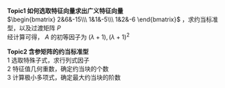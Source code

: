 **Topic1 如何选取特征向量求出广义特征向量**  
$\begin{bmatrix}  
2&6&-15\\\  
1&1&-5\\\  
1&2&-6  
\end{bmatrix}$ ，求约当标准型，以及过渡矩阵 $P$  
经计算可得， $A$ 的初等因子为 $(\lambda+1),(\lambda+1)^2$  
  
**Topic2 含参矩阵的约当标准型**  
1 选取特殊子式，求行列式因子  
2 特征值几何重数，确定约当块的个数  
3 计算极小多项式，确定最大约当块的阶数  
